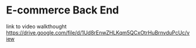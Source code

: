 # E-commerce Back End 

link to video walkthought
https://drive.google.com/file/d/1Ud8rEnwZHLKqm5QCxOtrHuBrnvduPcUc/view
